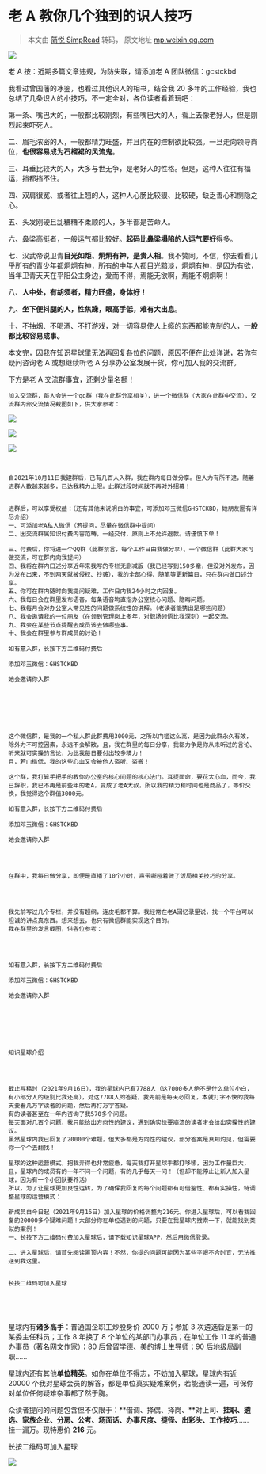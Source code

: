 # 老 A 教你几个独到的识人技巧
> 本文由 [简悦 SimpRead](http://ksria.com/simpread/) 转码， 原文地址 [mp.weixin.qq.com](https://mp.weixin.qq.com/s?__biz=Mzg5NDU4MjE4Mg==&mid=2247500880&idx=1&sn=c75294ffa70b9af79a2d7beaeb9d2fae&chksm=c01fe899f768618f3760087e0a0a98cd6693ad52c31ad7f036f7ea9e8713650afa5f48d1f5eb&scene=90&subscene=93&sessionid=1646782231&clicktime=1646782232&enterid=1646782232&ascene=56&devicetype=android-29&version=2800133d&nettype=cmnet&abtest_cookie=AAACAA%3D%3D&lang=zh_CN&exportkey=A6Tie2i5YCOdQqxiW9Kilk0%3D&pass_ticket=38qfnj6rxHpeloDg%2FW0iA%2BYBsXGRCFGkX4S72q1baAObP0PHFm6MQOXjb0y%2FKMjj&wx_header=3)

![](https://mmbiz.qpic.cn/mmbiz_jpg/iczFAnbnPrw0MoKQyvMf3fMia538ffaZAp8NtEBUMcMS4AnibQ8OR6nsGpJ7T69G2mWJqCWbXd7XAgrUCR8Xj8Kgg/640?wx_fmt=jpeg)

老 A 按：近期多篇文章违规，为防失联，请添加老 A 团队微信：gcstckbd

我看过曾国藩的冰鉴，也看过其他识人的相书，结合我 20 多年的工作经验，我也总结了几条识人的小技巧，不一定全对，各位读者看着玩吧：

第一条、嘴巴大的，一般都比较刚烈，有些嘴巴大的人，看上去像老好人，但是刚烈起来吓死人。

二、眉毛浓密的人，一般都精力旺盛，并且内在的控制欲比较强。一旦走向领导岗位，**也很容易成为石榴裙的风流鬼**。

三、耳垂比较大的人，大多与世无争，是老好人的性格。但是，这种人往往有福运，挡都挡不住。

四、双肩很宽、或者往上翘的人，这种人心肠比较狠、比较硬，缺乏善心和恻隐之心。

五、头发刚硬且乱糟糟不柔顺的人，多半都是苦命人。

六、鼻梁高挺者，一般运气都比较好。**起码比鼻梁塌陷的人运气要好**得多。

七、汉武帝说卫青**目光如炬、炯炯有神，是贵人相**。我不赞同。不信，你去看看几乎所有的青少年都炯炯有神，所有的中年人都目光黯淡，炯炯有神，是因为有欲，当年卫青天天在平阳公主身边，爱而不得，焉能无欲啊，焉能不炯炯啊！

八、**人中处，有胡须者，精力旺盛，身体好！**

九、**坐下便抖腿的人，性焦躁，眼高手低，难有大出息**。

十、不抽烟、不喝酒、不打游戏，对一切容易使人上瘾的东西都能克制的人，**一般都比较容易成事。**

本文完，因我在知识星球里无法再回复各位的问题，原因不便在此处详说，若你有疑问咨询老 A 或想继续听老 A 分享办公室发展干货，你可加入我的交流群。

下方是老 A 交流群事宜，还剩少量名额！

```
加入交流群，每人会进一个qq群（我在此群分享相关），进一个微信群（大家在此群中交流），交流群内部交流情况截图如下，供大家参考：

```

![](https://mmbiz.qpic.cn/mmbiz_jpg/a2EykECs8eiafrdeAHbKcib0F1hppic1AIrqcQjL2Wu9ymghI5fWIE72LpdhzajpVD5XgWDvMMMOyjibngGOOGFuzw/640?wx_fmt=jpeg)

![](https://mmbiz.qpic.cn/mmbiz_jpg/iczFAnbnPrw0CpTgf8I2icFn9JzFxYwjgL3VrvhzFbN9ia5XkE10L6c5tMRyL6ico4RfWQibxDibcK63xFD7VNqMjLDQ/640?wx_fmt=jpeg)  

![](https://mmbiz.qpic.cn/mmbiz_jpg/iczFAnbnPrw0CpTgf8I2icFn9JzFxYwjgLmRC7wS3MSYWVaRyqyy0Fwt3FztmDY5F2ggRHFfVmrEwuezoU4RbjsA/640?wx_fmt=jpeg)

```


自2021年10月11日我建群后，已有几百人入群，我在群内每日做分享。但人力有所不逮，随着进群人数越来越多，已达我精力上限。此群过段时间就不再对外招募！


进群后，可以享受权益：（还有其他未说明白的事宜，可添加邓玉微信GHSTCKBD，她朋友圈有详尽介绍）
一、可添加老A私人微信（若提问，尽量在微信群中提问）
二、因交流群属知识付费内容范畴，一经交付，原则上不允许退款。请谨慎下单！

三、付费后，你将进一个QQ群（此群禁言，每个工作日由我做分享）、一个微信群（此群大家可做交流，可在群内向我提问）
四、我将在群内口述分享近年来我写的专栏无删减版（我已经写到150多章，但没对外发布，因为发布出来，不到两天就被侵权、抄袭），我的全部心得、随笔等更新篇目，只在群内做口述分享。
五、你可在群内随时向我提问疑难，工作日内我24小时之内回复。
六、我每日会在群里发布语音，每条语音均直指办公室核心问题、隐晦问题。
七、我每月会对办公室人常见性的问题做系统性的讲解。（老读者能猜出是哪些问题）
八、我会邀请我的一位朋友（在领到管理岗上多年，对职场领悟比我深刻）一起交流。
九、我会在某些节点提醒去成员该去做哪些事。
十、我会在群里参与群成员的讨论！

如有意入群，长按下方二维码付费后

添加邓玉微信：GHSTCKBD

她会邀请你入群







这个微信群，是我的一个私人群此群费用3000元，之所以门槛这么高，是因为此群永久有效，除外力不可控因素，永远不会解散，且，我在群里的每日分享，我都力争是你从未听过的言论、听来就可实操的言论，为此我每日要付出较多精力！
且，若门槛低，我的这些心血又会被他人盗听、盗搬！

这个群，我打算手把手的教你办公室的核心问题的核心法门。耳提面命，要花大心血，而今，我已辞职，我已不再是前些年的老A，变成了老A大叔，所以我的精力和时间也是商品了，等价交换，我觉得这个群值3000元。

如有意入群，长按下方二维码付费后

添加邓玉微信：GHSTCKBD

她会邀请你入群




在群中，我每日做分享，即便是直播了10个小时，声带嘶哑着做了饭局相关技巧的分享。




我先前写过几个专栏，并没有超纲，连皮毛都不算。我经常在老A回忆录里说，找一个平台可以坦诚的讲点真东西。想来想去，也只有微信群能实现这个目的。
我在群里的发言截图，供各位参考：




如有意入群，长按下方二维码付费后

添加邓玉微信：GHSTCKBD

她会邀请你入群







知识星球介绍




截止写稿时（2021年9月16日），我的星球内已有7788人（这7000多人绝不是什么单位小白，有小部分人的级别比我还高），对这7788人的答疑，我先前是每天必回复，本就打字不快的我每天要看几万字读者的问题，然后再打万字答疑。
有的读者甚至在一年内咨询了我570多个问题。
每天面对几百个问题，我只能给出方向性的建议，遇到确实快要崩溃的读者才会给出实操性的建议。
虽然星球内我已回复了20000个难题，但大多都是方向性的建议，部分答案是真知灼见，但需要你一个个去翻找！

星球的这种运营模式，把我弄得也非常疲惫，每天我打开星球手都打哆嗦，因为工作量巨大，且，星球内的成员有的一年不问一个问题，有的几乎每天一问！（但却不能停止让新人加入星球，因为有一个小团队要养活）
所以，为了让星球更加良性运转，为了确保我回复的每个问题都有可借鉴性、都有实操性，特调整星球的运营模式：

新成员自今日起（2021年9月16日）加入星球的价格调整为216元。你进入星球后，可以看我回复的20000多个疑难问题！大部分你在单位遇到的问题，只要在我星球内搜索一下，就能找到类似的案例！
一、长按下方二维码付费加入星球后，请下载知识星球APP，然后用微信登录。

二、进入星球后，请首先阅读置顶内容！不然，你提的问题可能因为某些字眼不合时宜，无法推送到我这里。


长按二维码可加入星球





```

星球内有**诸多高手**：普通国企职工炒股身价 2000 万；参加 3 次遴选皆是第一的某委主任科员；工作 8 年换了 8 个单位的某部门办事员；在单位工作 11 年的普通办事员（著名网文作家）；80 后曾留学德、美的博士生导师；90 后地级局副职……

星球内还有其他**单位精英**。如你在单位不得志，不妨加入星球，星球内有近 20000 个我对星球会员的解答，都是单位真实疑难案例，若能通读一遍，可保你对单位任何疑难杂事都了然于胸。

众读者提问的问题包含但不仅限于：**借调、择偶、择岗、**对上司、**挂职、遴选、家族企业、分房、公考、场面话、办事尺度、捷径、出彩头、工作技巧**…… 挂一漏万。现特惠价 **216** 元。

长按二维码可加入星球  

![](https://mmbiz.qpic.cn/mmbiz_jpg/BV8tkOu14O5ricticico7urq5mNSENhTSWYrjZFciaibe9ibZVXw5UbaNxJpTkWnSINTr8voh1m1BJ2fXFIIF7v7h8kA/640?wx_fmt=jpeg)